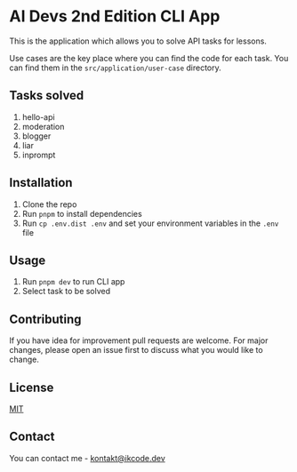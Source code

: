 # AI Devs 2nd Edition CLI App

This is the application which allows you to solve API tasks for lessons.

Use cases are the key place where you can find the code for each task. You can find them in the `src/application/user-case` directory.


## Tasks solved

1. hello-api
2. moderation
3. blogger
4. liar
5. inprompt


## Installation

1. Clone the repo
2. Run `pnpm` to install dependencies
3. Run `cp .env.dist .env` and set your environment variables in the `.env` file


## Usage

1. Run `pnpm dev` to run CLI app
2. Select task to be solved


## Contributing

If you have idea for improvement pull requests are welcome. For major changes, please open an issue first to discuss what you would like to change.


## License

[MIT](./LICENSE)


## Contact

You can contact me - kontakt@ikcode.dev
